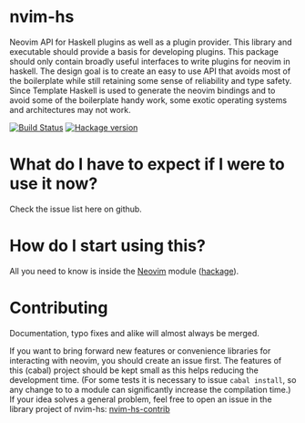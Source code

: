 # nvim-hs

Neovim API for Haskell plugins as well as a plugin provider.
This library and executable should provide a basis for developing
plugins. This package should only contain broadly useful interfaces
to write plugins for neovim in haskell. The design goal is to create
an easy to use API that avoids most of the boilerplate while still retaining
some sense of reliability and type safety. Since Template Haskell is used
to generate the neovim bindings and to avoid some of the boilerplate
handy work, some exotic operating systems and architectures may not work.

[![Build Status](https://travis-ci.org/neovimhaskell/nvim-hs.svg?branch=master)](https://travis-ci.org/neovimhaskell/nvim-hs)
[![Hackage version](https://img.shields.io/hackage/v/nvim-hs.svg?style=flat)](https://hackage.haskell.org/package/nvim-hs)

# What do I have to expect if I were to use it now?

Check the issue list here on github.

# How do I start using this?

All you need to know is inside the
[Neovim](https://github.com/neovimhaskell/nvim-hs/blob/master/library/Neovim.hs)
module ([hackage](http://hackage.haskell.org/package/nvim-hs-0.0.4/docs/Neovim.html)).

# Contributing

Documentation, typo fixes and alike will almost always be merged.

If you want to bring forward new features or convenience libraries
for interacting with neovim, you should create an issue first. The features
of this (cabal) project should be kept small as this helps
reducing the development time. (For some tests it is
necessary to issue `cabal install`, so any change to to a module can
significantly increase the compilation time.)
If your idea solves a general problem, feel free to open an issue in the
library project of nvim-hs:
[nvim-hs-contrib](https://github.com/neovimhaskell/nvim-hs-contrib)

